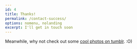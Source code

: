 ```yaml
---
id: 4
title: Thanks!
permalink: /contact-success/
options: nomenu, nolanding
excerpt: I'll get in touch soon
---
```


Meanwhile, why not check out some
<a target="_blank"
   href="http://ni-nith9.tumblr.com">cool photos on tumblr</a>. :O)
